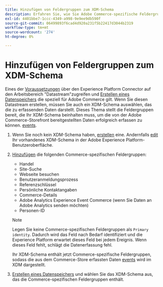 ```yaml
---
title: Hinzufügen von Feldergruppen zum XDM-Schema
description: Erfahren Sie, wie Sie Adobe Commerce-spezifische Feldergruppen zu einem XDM-Schema hinzufügen.
exl-id: 4401bbe7-1ccc-4349-a998-9e9ee9db590f
source-git-commit: 06499893f6cad4d920a231f5b22417d3044b2319
workflow-type: tm+mt
source-wordcount: '274'
ht-degree: 0%

---
```


# Hinzufügen von Feldergruppen zum XDM-Schema

Eines der [Voraussetzungen](overview.md#prereqs) über den Experience Platform Connector auf den Arbeitsbereich &quot;Datastream&quot;zugreifen und [Erstellen eines Datenspeichers](https://experienceleague.adobe.com/docs/experience-platform/edge/datastreams/overview.html?lang=en) die speziell für Adobe Commerce gilt. Wenn Sie diesen Datastream erstellen, müssen Sie auch ein XDM-Schema auswählen, das die zu erfassenden Daten darstellt. Dieses Thema stellt die Feldergruppen bereit, die Ihr XDM-Schema beinhalten muss, um die von der Adobe Commerce-Storefront bereitgestellten Daten erfolgreich erfassen zu können. [events](events.md).

1. Wenn Sie noch kein XDM-Schema haben, [erstellen](https://experienceleague.adobe.com/docs/experience-platform/xdm/ui/resources/schemas.html?lang=en#create) eine. Andernfalls [edit](https://experienceleague.adobe.com/docs/experience-platform/xdm/ui/resources/schemas.html?lang=en#edit) Ihr vorhandenes XDM-Schema in der Adobe Experience Platform-Benutzeroberfläche.

1. [Hinzufügen](https://experienceleague.adobe.com/docs/experience-platform/xdm/ui/resources/schemas.html?lang=en#add-field-groups) die folgenden Commerce-spezifischen Feldergruppen:

   - Handel
   - Site-Suche
   - Webseite besuchen
   - Benutzeranmeldungsprozess
   - Referenzschlüssel
   - Persönliche Kontaktangaben
   - Commerce-Details
   - Adobe Analytics Experience Event Commerce (wenn Sie Daten an Adobe Analytics senden möchten)
   - Personen-ID

   >[!NOTE]
   >
   > Legen Sie keine Commerce-spezifischen Feldergruppen als `Primary identity`. Dadurch wird das Feld nach Bedarf identifiziert und die Experience Platform erwartet dieses Feld bei jedem Ereignis. Wenn dieses Feld fehlt, schlägt die Datenerfassung fehl.

   Ihr XDM-Schema enthält jetzt Commerce-spezifische Feldergruppen, sodass die aus dem Commerce-Store erfassten Daten [events](events.md) wird im XDM dargestellt.

1. [Erstellen eines Datenspeichers](https://experienceleague.adobe.com/docs/experience-platform/edge/datastreams/overview.html) und wählen Sie das XDM-Schema aus, das die Commerce-spezifischen Feldergruppen enthält.
